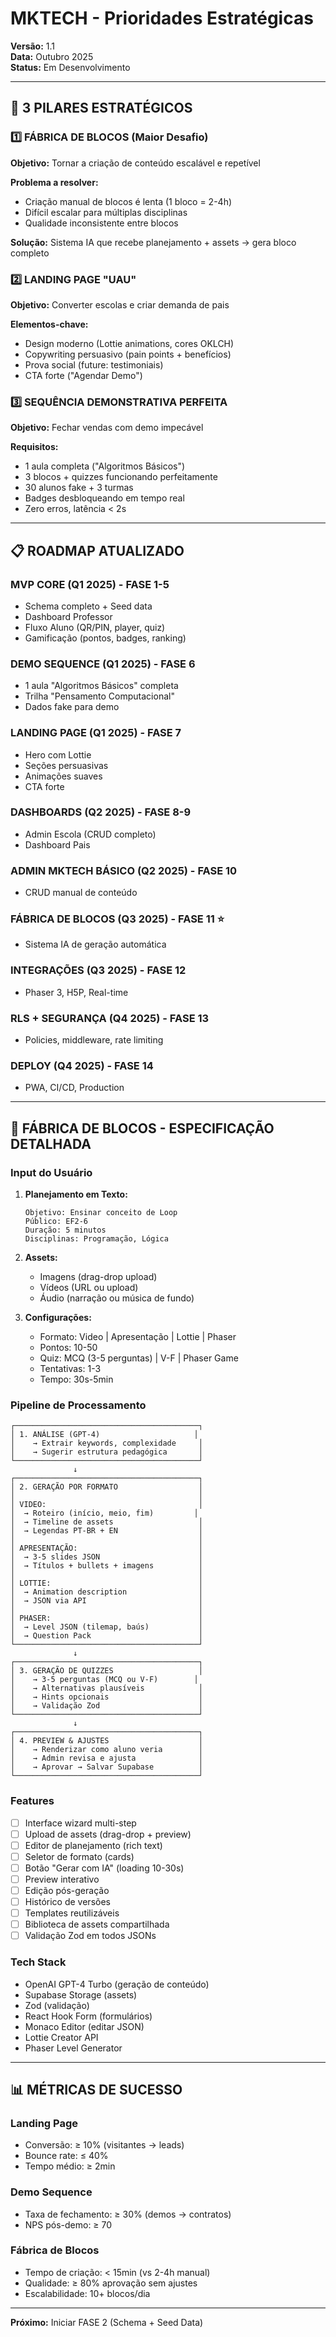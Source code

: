 # MKTECH - Prioridades Estratégicas

**Versão:** 1.1  
**Data:** Outubro 2025  
**Status:** Em Desenvolvimento

---

## 🎯 3 PILARES ESTRATÉGICOS

### 1️⃣ FÁBRICA DE BLOCOS (Maior Desafio)
**Objetivo:** Tornar a criação de conteúdo escalável e repetível

**Problema a resolver:**
- Criação manual de blocos é lenta (1 bloco = 2-4h)
- Difícil escalar para múltiplas disciplinas
- Qualidade inconsistente entre blocos

**Solução:** Sistema IA que recebe planejamento + assets → gera bloco completo

### 2️⃣ LANDING PAGE "UAU"
**Objetivo:** Converter escolas e criar demanda de pais

**Elementos-chave:**
- Design moderno (Lottie animations, cores OKLCH)
- Copywriting persuasivo (pain points + benefícios)
- Prova social (future: testimoniais)
- CTA forte ("Agendar Demo")

### 3️⃣ SEQUÊNCIA DEMONSTRATIVA PERFEITA
**Objetivo:** Fechar vendas com demo impecável

**Requisitos:**
- 1 aula completa ("Algoritmos Básicos")
- 3 blocos + quizzes funcionando perfeitamente
- 30 alunos fake + 3 turmas
- Badges desbloqueando em tempo real
- Zero erros, latência < 2s

---

## 📋 ROADMAP ATUALIZADO

### **MVP CORE** (Q1 2025) - FASE 1-5
- Schema completo + Seed data
- Dashboard Professor
- Fluxo Aluno (QR/PIN, player, quiz)
- Gamificação (pontos, badges, ranking)

### **DEMO SEQUENCE** (Q1 2025) - FASE 6
- 1 aula "Algoritmos Básicos" completa
- Trilha "Pensamento Computacional"
- Dados fake para demo

### **LANDING PAGE** (Q1 2025) - FASE 7
- Hero com Lottie
- Seções persuasivas
- Animações suaves
- CTA forte

### **DASHBOARDS** (Q2 2025) - FASE 8-9
- Admin Escola (CRUD completo)
- Dashboard Pais

### **ADMIN MKTECH BÁSICO** (Q2 2025) - FASE 10
- CRUD manual de conteúdo

### **FÁBRICA DE BLOCOS** (Q3 2025) - FASE 11 ⭐
- Sistema IA de geração automática

### **INTEGRAÇÕES** (Q3 2025) - FASE 12
- Phaser 3, H5P, Real-time

### **RLS + SEGURANÇA** (Q4 2025) - FASE 13
- Policies, middleware, rate limiting

### **DEPLOY** (Q4 2025) - FASE 14
- PWA, CI/CD, Production

---

## 🤖 FÁBRICA DE BLOCOS - ESPECIFICAÇÃO DETALHADA

### **Input do Usuário**

1. **Planejamento em Texto:**
   ```
   Objetivo: Ensinar conceito de Loop
   Público: EF2-6
   Duração: 5 minutos
   Disciplinas: Programação, Lógica
   ```

2. **Assets:**
   - Imagens (drag-drop upload)
   - Vídeos (URL ou upload)
   - Áudio (narração ou música de fundo)

3. **Configurações:**
   - Formato: Video | Apresentação | Lottie | Phaser
   - Pontos: 10-50
   - Quiz: MCQ (3-5 perguntas) | V-F | Phaser Game
   - Tentativas: 1-3
   - Tempo: 30s-5min

### **Pipeline de Processamento**

```
┌─────────────────────────────────────────┐
│ 1. ANÁLISE (GPT-4)                     │
│    → Extrair keywords, complexidade     │
│    → Sugerir estrutura pedagógica       │
└─────────────────────────────────────────┘
              ↓
┌─────────────────────────────────────────┐
│ 2. GERAÇÃO POR FORMATO                  │
│                                         │
│ VIDEO:                                  │
│  → Roteiro (início, meio, fim)         │
│  → Timeline de assets                   │
│  → Legendas PT-BR + EN                  │
│                                         │
│ APRESENTAÇÃO:                           │
│  → 3-5 slides JSON                      │
│  → Títulos + bullets + imagens          │
│                                         │
│ LOTTIE:                                 │
│  → Animation description                │
│  → JSON via API                         │
│                                         │
│ PHASER:                                 │
│  → Level JSON (tilemap, baús)           │
│  → Question Pack                        │
└─────────────────────────────────────────┘
              ↓
┌─────────────────────────────────────────┐
│ 3. GERAÇÃO DE QUIZZES                   │
│    → 3-5 perguntas (MCQ ou V-F)        │
│    → Alternativas plausíveis            │
│    → Hints opcionais                    │
│    → Validação Zod                      │
└─────────────────────────────────────────┘
              ↓
┌─────────────────────────────────────────┐
│ 4. PREVIEW & AJUSTES                    │
│    → Renderizar como aluno veria        │
│    → Admin revisa e ajusta              │
│    → Aprovar → Salvar Supabase          │
└─────────────────────────────────────────┘
```

### **Features**

- [ ] Interface wizard multi-step
- [ ] Upload de assets (drag-drop + preview)
- [ ] Editor de planejamento (rich text)
- [ ] Seletor de formato (cards)
- [ ] Botão "Gerar com IA" (loading 10-30s)
- [ ] Preview interativo
- [ ] Edição pós-geração
- [ ] Histórico de versões
- [ ] Templates reutilizáveis
- [ ] Biblioteca de assets compartilhada
- [ ] Validação Zod em todos JSONs

### **Tech Stack**

- OpenAI GPT-4 Turbo (geração de conteúdo)
- Supabase Storage (assets)
- Zod (validação)
- React Hook Form (formulários)
- Monaco Editor (editar JSON)
- Lottie Creator API
- Phaser Level Generator

---

## 📊 MÉTRICAS DE SUCESSO

### Landing Page
- Conversão: ≥ 10% (visitantes → leads)
- Bounce rate: ≤ 40%
- Tempo médio: ≥ 2min

### Demo Sequence
- Taxa de fechamento: ≥ 30% (demos → contratos)
- NPS pós-demo: ≥ 70

### Fábrica de Blocos
- Tempo de criação: < 15min (vs 2-4h manual)
- Qualidade: ≥ 80% aprovação sem ajustes
- Escalabilidade: 10+ blocos/dia

---

**Próximo:** Iniciar FASE 2 (Schema + Seed Data)

